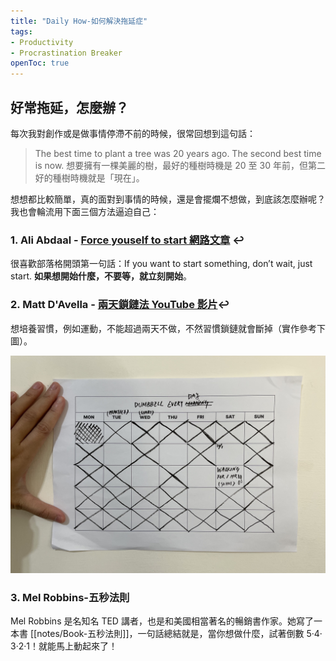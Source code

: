 ```yaml
---
title: "Daily How-如何解決拖延症"
tags: 
- Productivity
- Procrastination Breaker
openToc: true
---
```





## 好常拖延，怎麼辦？

每次我對創作或是做事情停滯不前的時候，很常回想到這句話：

> The best time to plant a tree was 20 years ago. The second best time is now. 想要擁有一棵美麗的樹，最好的種樹時機是 20 至 30 年前，但第二好的種樹時機就是「現在」。

想想都比較簡單，真的面對到事情的時候，還是會擺爛不想做，到底該怎麼辦呢？我也會輪流用下面三個方法逼迫自己：

### 1. Ali Abdaal - [Force youself to start 網路文章](https://aliabdaal.com/force-yourself-to-start/)  ↩︎

很喜歡部落格開頭第一句話：If you want to start something, don’t wait, just start. **如果想開始什麼，不要等，就立刻開始**。  


### 2. Matt D'Avella - [兩天鎖鏈法 YouTube 影片](https://www.youtube.com/watch?v=bfLHTLQZ5nc)↩︎

想培養習慣，例如運動，不能超過兩天不做，不然習慣鎖鏈就會斷掉（實作參考下圖）。

![2 Day Rule](notes/images/2_day_rule.jpg)

### 3. Mel Robbins-五秒法則

Mel Robbins 是名知名 TED 講者，也是和美國相當著名的暢銷書作家。她寫了一本書 [[notes/Book-五秒法則]]，一句話總結就是，當你想做什麼，試著倒數 5‧4‧3‧2‧1！就能馬上動起來了！